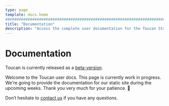 ```yaml
---
type: page
template: docs.home
################################################################################
title: "Documentation"
description: "Access the complete user documentation for the Toucan Static Site Generator. Learn how to create and manage static websites efficiently."
---
```


# Documentation

Toucan is currently released as a [beta-version](https://github.com/toucansites/toucan).

Welcome to the Toucan user docs. This page is currently work in progress. We're going to provide the documentation for our static site during the upcoming weeks. Thank you very much for your patience. 🙏

Don’t hesitate to [contact us](/contact/) if you have any questions.
